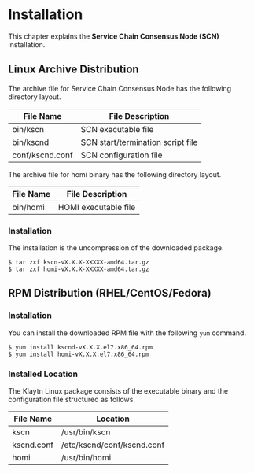 # Installation

This chapter explains the **Service Chain Consensus Node (SCN)** installation.

## Linux Archive Distribution <a href="#linux-archive-distribution" id="linux-archive-distribution"></a>

The archive file for Service Chain Consensus Node has the following directory layout.

| File Name       | File Description                  |
| --------------- | --------------------------------- |
| bin/kscn        | SCN executable file               |
| bin/kscnd       | SCN start/termination script file |
| conf/kscnd.conf | SCN configuration file            |

The archive file for homi binary has the following directory layout.

| File Name | File Description     |
| --------- | -------------------- |
| bin/homi  | HOMI executable file |

### Installation <a href="#installation" id="installation"></a>

The installation is the uncompression of the downloaded package.

```
$ tar zxf kscn-vX.X.X-XXXXX-amd64.tar.gz
$ tar zxf homi-vX.X.X-XXXXX-amd64.tar.gz
```

## RPM Distribution (RHEL/CentOS/Fedora) <a href="#rpm-rhel-centos-fedora" id="rpm-rhel-centos-fedora"></a>

### Installation <a href="#installation" id="installation"></a>

You can install the downloaded RPM file with the following `yum` command.

```
$ yum install kscnd-vX.X.X.el7.x86_64.rpm
$ yum install homi-vX.X.X.el7.x86_64.rpm
```

### Installed Location <a href="#scn-configuration" id="scn-configuration"></a>

The Klaytn Linux package consists of the executable binary and the configuration file structured as follows.

| File Name  | Location                   |
| ---------- | -------------------------- |
| kscn       | /usr/bin/kscn              |
| kscnd.conf | /etc/kscnd/conf/kscnd.conf |
| homi       | /usr/bin/homi              |
